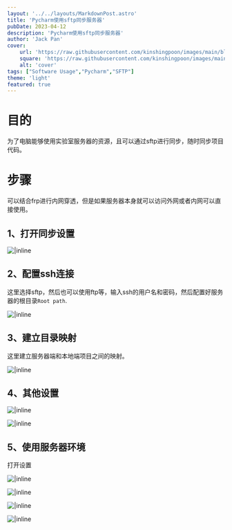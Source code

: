 ```yaml
---
layout: '../../layouts/MarkdownPost.astro'
title: 'Pycharm使用sftp同步服务器'
pubDate: 2023-04-12
description: 'Pycharm使用sftp同步服务器'
author: 'Jack Pan'
cover:
    url: 'https://raw.githubusercontent.com/kinshingpoon/images/main/blog-imgs/202304121720551.png'
    square: 'https://raw.githubusercontent.com/kinshingpoon/images/main/blog-imgs/202304121720551.png'
    alt: 'cover'
tags: ["Software Usage","Pycharm","SFTP"]
theme: 'light'
featured: true
---
```

# 目的
为了电脑能够使用实验室服务器的资源，且可以通过sftp进行同步，随时同步项目代码。
# 步骤
可以结合frp进行内网穿透，但是如果服务器本身就可以访问外网或者内网可以直接使用。

## 1、打开同步设置
![|inline](https://raw.githubusercontent.com/kinshingpoon/images/main/blog-imgs/202304121721269.png)

## 2、配置ssh连接

这里选择sftp，然后也可以使用ftp等，输入ssh的用户名和密码，然后配置好服务器的根目录`Root path`.

![|inline](https://raw.githubusercontent.com/kinshingpoon/images/main/blog-imgs/202304121743424.png)

## 3、建立目录映射

这里建立服务器端和本地端项目之间的映射。

![|inline](https://raw.githubusercontent.com/kinshingpoon/images/main/blog-imgs/202304121722104.png)
## 4、其他设置

![|inline](https://raw.githubusercontent.com/kinshingpoon/images/main/blog-imgs/202304121722975.png)

![|inline](https://raw.githubusercontent.com/kinshingpoon/images/main/blog-imgs/202304121723403.png)
## 5、使用服务器环境

打开设置

![|inline](https://raw.githubusercontent.com/kinshingpoon/images/main/blog-imgs/202304121742365.png)

![|inline](https://raw.githubusercontent.com/kinshingpoon/images/main/blog-imgs/202304121724224.png)

![|inline](https://raw.githubusercontent.com/kinshingpoon/images/main/blog-imgs/202304121724240.png)

![|inline](https://raw.githubusercontent.com/kinshingpoon/images/main/blog-imgs/202304121724191.png)
